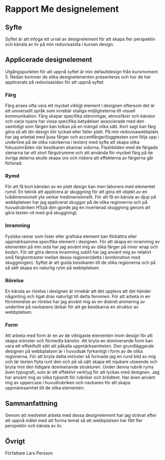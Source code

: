 ---
---

# Rapport Me designelement


## Syfte

Syftet är att infoga ett urval av designelement för att skapa fler perspektiv och känsla av liv på min redovisasida i kursen design.


## Applicerade designelement

Utgångspunkten för att uppnå syftet är min defaultdesign från kursmoment 5. Nedan kommer de olika designelementen presenteras och hur de har applicerats på redovisasidan för att uppnå syftet.


### Färg

Färg anses ofta vara ett mycket viktigt element i designen eftersom det är ett universellt språk som innebär otaliga möjligheterna till visuell kommunikation. Färg skapar specifika stämningar, atmosfärer och känslor och varje nyans har vissa specifika betydelser associerade med den samtidigt som färgen kan tolkas på en mängd olika sätt. Kort sagt kan färg göra så att din design blir lyckad eller faller platt. På min redovisawebbplats har jag arbetat med ljusa färger och accentfärger(loggtexten som följs upp i underline på de olika rubrikerna i texten) med syfte att skapa olika fokusområden när besökaren skannar sidorna. Flashbilden med de färgade stenarna tar ett stort färgutrymme och att använda för mycket färg på de övriga delarna skulle skapa oro och riskera att effekterna av färgerna går förlorad.


### Rymd

För att få bort känslan av en platt design kan men laborera med elementet rymd. En teknik att applicera är skuggning för att göra ett objekt av en tvådimensionell yta verkar tredimensionellt. För att få en känsla av djup på webbplatsen har jag applicerat skuggor på de olika regionerna och på huvudrubriken H1(på den gjorde jag en inverterad skuggning genom att göra texten vit med grå skuggning).


### Inramning

Fysiska ramar som lister eller grafiska element kan förbättra eller uppmärksamma specifika element i designen. För att skapa en inramning av elementen på min  sida har jag använt mig av olika färger på inner wrap och bodyn. För att göra denna inramning subtil har jag använt mig av relativt små färgkontraster mellan dessa regioner(detta i kombination med skuggningen). Syftet är att guida besökaren till de olika regionerna och på så sätt skapa  en naturlig rytm på  webbplatsen


### Rörelse

En känsla av rörelse i designen är innebär att det upplevs att det händer någonting och ögat dras naturligt till detta fenomen. För att arbeta in en förnimmelse av rörelse har jag använt mig av en diskret animering av underline på navbarens länkar för att ge besökarna en struktur av webbplatsen.


### Form

Att arbeta med form är en av de viktigaste elementen inom design för att skapa mönster och förmedla känslor. Att bryta en dominerande form kan vara ett effektfullt sätt att påkalla uppmärksamheten. Den grundläggande designen på webbplatsen är i huvudsak fyrkantigt i form av de olika regionerna. För att bryta detta mönster så formade jag en rund bild av mig och lär texten flyta runt den och på så sätt skapa ett mjukare utseende och bryta mot den tidigare dominerande strukturen. Under denna rubrik ryms även typografi,  som är ett effektivt verktyg för att lyckas med designen. Jag har använt mig av olika typsnitt för rubriker och brödtext. Har även använt mig av uppercase i huvudrubriken och navbaren för att skapa uppmärksamhet till de olika elementen.


## Sammanfattning

Genom att medvetet arbeta med dessa designelement har jag strävat efter att uppnå målet med att forma temat så att webbplatsen har fått fler perspektiv och känsla av liv.


## Övrigt

Författare Lars Persson
